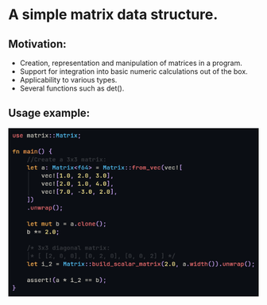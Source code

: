 # A simple matrix data structure.

## Motivation:
- Creation, representation and manipulation of matrices in a program.
- Support for integration into basic numeric calculations out of the box.
- Applicability to various types.
- Several functions such as det().

## Usage example:
![Example usage of the matrix data structure](/assets/example.png)